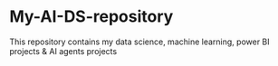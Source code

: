 # My-AI-DS-repository
This repository contains my data science, machine learning, power BI projects &amp; AI agents projects
